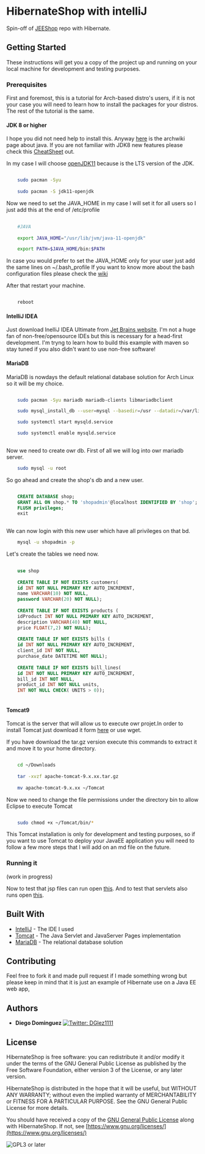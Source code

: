 # HibernateShop with intelliJ

Spin-off of [JEEShop](https://github.com/seniorglez/JEEShop) repo with Hibernate.

## Getting Started

These instructions will get you a copy of the project up and running on your local machine for development and testing purposes.

### Prerequisites

First and foremost, this is a tutorial for Arch-based distro's users, if it is not your case you will need to learn how to install the packages for your distros. The rest of the tutorial is the same.

#### JDK 8 or higher

I hope you did not need help to install this. Anyway [here](https://wiki.archlinux.org/index.php/Java#Installation) is the archwiki page about java. If you are not familiar with JDK8 new features please check this [CheatSheet](https://github.com/BafS/Java8-CheatSheet/blob/master/README.md) out.

In my case I will choose [openJDK11](https://www.archlinux.org/packages/extra/x86_64/jdk11-openjdk/) because is the LTS version of the JDK.

```bash

	sudo pacman -Syu
	
	sudo pacman -S jdk11-openjdk

```
Now we need to set the JAVA_HOME in my case I will set it for all users so I just add this at the end of /etc/profile 

```bash
	
	#JAVA
	
	export JAVA_HOME="/usr/lib/jvm/java-11-openjdk"

	export PATH=$JAVA_HOME/bin:$PATH

```
In case you would prefer to set the JAVA_HOME only for your user just add the same lines on ~/.bash_profile If you want to know more about the bash configuration files please check the [wiki](https://wiki.archlinux.org/index.php/Bash)

After that restart your machine.

```bash

	reboot

```

#### IntelliJ IDEA
Just download InelliJ IDEA Ultimate from [Jet Brains website](https://www.jetbrains.com/es-es/idea/download/#section=linux).
I'm not a huge fan of non-free/opensource IDEs but this is necessary for a head-first development. I'm tryng to learn how to build 
this example with maven so stay tuned if you also didn't want to use non-free software!

#### MariaDB

MariaDB is nowdays the default relational database solution for Arch Linux so it will be my choice.

```bash

	sudo pacman -Syu mariadb mariadb-clients libmariadbclient

	sudo mysql_install_db --user=mysql --basedir=/usr --datadir=/var/lib/mysql

	sudo systemctl start mysqld.service

	sudo systemctl enable mysqld.service
	
```
Now we need to create owr db. First of all we will log into owr mariadb server.

```bash
	sudo mysql -u root

```
So go ahead and create the shop's db and a new user.

```sql

	CREATE DATABASE shop;
	GRANT ALL ON shop.* TO 'shopadmin'@localhost IDENTIFIED BY 'shop';
	FLUSH privileges;
	exit
	
```

We can now login with this new user which have all privileges on that bd.

```bash
	mysql -u shopadmin -p

```

Let's create the tables we need now.

```sql
	
	use shop
	
	CREATE TABLE IF NOT EXISTS customers(
	id INT NOT NULL PRIMARY KEY AUTO_INCREMENT,
	name VARCHAR(10) NOT NULL,
	password VARCHAR(20) NOT NULL);
	
	CREATE TABLE IF NOT EXISTS products (
	idProduct INT NOT NULL PRIMARY KEY AUTO_INCREMENT, 
	description VARCHAR(40) NOT NULL, 
	price FLOAT(7,2) NOT NULL);
	
	CREATE TABLE IF NOT EXISTS bills (
	id INT NOT NULL PRIMARY KEY AUTO_INCREMENT,
	client_id INT NOT NULL,
	purchase_date DATETIME NOT NULL);
	
	CREATE TABLE IF NOT EXISTS bill_lines(
	id INT NOT NULL PRIMARY KEY AUTO_INCREMENT,
	bill_id INT NOT NULL,
	product_id INT NOT NULL units,
	INT NOT NULL CHECK( UNITS > 0));
	
```

#### Tomcat9

Tomcat is the server that will allow us to execute owr projet.In order to install Tomcat just download it form [here](https://tomcat.apache.org/download-90.cgi) or use wget.

If you have download the tar.gz version execute this commands to extract it and move it to your home directory.

```bash

	cd ~/Downloads
	
	tar -xvzf apache-tomcat-9.x.xx.tar.gz
	
	mv apache-tomcat-9.x.xx ~/Tomcat	

```

Now we need to change the file permissions under the directory bin to allow Eclipse to execute Tomcat

```bash

	sudo chmod +x ~/Tomcat/bin/*

```
This Tomcat installation is only for development and testing purposes, so if you want to use Tomcat to deploy your JavaEE application you will need to follow a few more steps that I will add on an md file on the future.




### Running it 

(work in progress)

Now to test that jsp files can run open [this](http://localhost:8080/HibernateShop/testing.jsp).
And to test that servlets also runs open [this](http://localhost:8080/HibernateShop/test).


## Built With

* [IntelliJ](https://www.jetbrains.com/es-es/idea/) - The IDE I used
* [Tomcat](http://tomcat.apache.org/) - The Java Servlet and JavaServer Pages implementation
* [MariaDB](https://mariadb.org/) - The relational database solution

## Contributing

Feel free to fork it and made pull request if I made something wrong but please keep in mind that it is just an example of
Hibernate use on a Java EE web app,


## Authors

* **Diego Dominguez**   <a href="https://twitter.com/DGlez1111" target="_blank">
    <img alt="Twitter: DGlez1111" src="https://img.shields.io/twitter/follow/DGlez1111.svg?style=social" />
  </a>

## License

HibernateShop is free software: you can redistribute it and/or modify
it under the terms of the GNU General Public License as published by
the Free Software Foundation, either version 3 of the License, or any later version.

HibernateShop is distributed in the hope that it will be useful,
but WITHOUT ANY WARRANTY; without even the implied warranty of
MERCHANTABILITY or FITNESS FOR A PARTICULAR PURPOSE.  See the
GNU General Public License for more details.

You should have received a copy of the [GNU General Public License](LICENSE)
along with HibernateShop. If not, see [https://www.gnu.org/licenses/](https://www.gnu.org/licenses/)

![GPL3 or later](https://www.gnu.org/graphics/gplv3-or-later.png)
